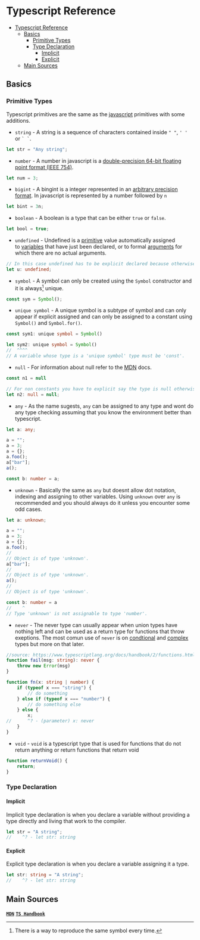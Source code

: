 # Typescript Reference

- [Typescript Reference](#typescript-reference)
  - [Basics](#basics)
    - [Primitive Types](#primitive-types)
    - [Type Declaration](#type-declaration)
      - [Implicit](#implicit)
      - [Explicit](#explicit)
  - [Main Sources](#main-sources)

Basics
------

### Primitive Types

Typescript primitives are the same as the [javascript](https://developer.mozilla.org/en-US/docs/Glossary/Primitive) primitives with some additions.

- `string` -
A string is a sequence of characters contained inside `" "`, `' '` or `` ` ` ``.

```ts
let str = "Any string";
```

- `number` -
A number in javascript is a [double-precision 64-bit floating point format (IEEE 754)](https://en.wikipedia.org/wiki/Double_precision_floating-point_format).

```ts
let num = 3;
```

- `bigint` -
A bingint is a integer represented in an [arbitrary precision format](https://en.wikipedia.org/wiki/Arbitrary-precision_arithmetic). In javascript is represented by a number followed by `n`

```ts
let bint = 3n;
```

- `boolean` -
A boolean is a type that can be either `true` or `false`.

```ts
let bool = true;
```

- `undefined` -
Undefined is a [primitive](https://developer.mozilla.org/en-US/docs/Glossary/Primitive) value automatically assigned to [variables](https://developer.mozilla.org/en-US/docs/Glossary/Variable) that have just been declared, or to formal [arguments](https://developer.mozilla.org/en-US/docs/Glossary/Argument) for which there are no actual arguments.

```ts
// In this case undefined has to be explicit declared because otherwise typescript will make it `any`, more on that in a moment
let u: undefined;
```

- `symbol` -
A symbol can only be created using the `Symbol` constructor and it is always[^1] unique.

```ts
const sym = Symbol();
```

- `unique symbol` -
A unique symbol is a subtype of symbol and can only appear if explicit assigned and can only be assigned to a constant using `Symbol()` and `Symbol.for()`.

```ts 
const sym1: unique symbol = Symbol()

let sym2: unique symbol = Symbol()
//  ^^^^
// A variable whose type is a 'unique symbol' type must be 'const'.
```

- `null` -
For information about null refer to the [MDN](https://developer.mozilla.org/en-US/docs/Glossary/Null) docs.

```ts
const n1 = null

// For non constants you have to explicit say the type is null otherwise typescript will say its `any`
let n2: null = null;
```

- `any` -
As the name sugests, `any` can be assigned to any type and wont do any type checking assuming that you know the environment better than typescript. 

```ts
let a: any;

a = "";
a = 3;
a = {};
a.foo();
a["bar"];
a();

const b: number = a;
```

- `unknown` -
Basically the same as `any` but doesnt allow dot notation, indexing and assigning to other variables. Using `unknown` over `any` is recommended and you should always do it unless you encounter some odd cases.

```ts
let a: unknown;

a = "";
a = 3;
a = {};
a.foo();
//
// Object is of type 'unknown'.
a["bar"];
//
// Object is of type 'unknown'.
a();
//
// Object is of type 'unknown'.

const b: number = a
//    ^
// Type 'unknown' is not assignable to type 'number'.
```

- `never` -
The never type can usually appear when union types have nothing left and can be used as a return type for functions that throw exeptions. The most comun use of `never` is on [condtional](#conditional-types) and [complex](#complex-types) types but more on that later.

```ts 
//source: https://www.typescriptlang.org/docs/handbook/2/functions.html#never
function fail(msg: string): never {
	throw new Error(msg)
}

function fn(x: string | number) {
	if (typeof x === "string") {
		// do something
	} else if (typeof x === "number") {
		// do something else
	} else {
        x;
//      ^? - (parameter) x: never
	}
}
```

- `void` -
`void` is a typescript type that is used for functions that do not return anything or return functions that return void

```ts
function returnVoid() {
    return;
}
```

[^1]: There is a way to reproduce the same symbol every time.

### Type Declaration

#### Implicit

Implicit type declaration is when you declare a variable without providing a type directly and living that work to the compiler.

```ts 
let str = "A string";
//    ^? - let str: string
```

#### Explicit

Explicit type declaration is when you declare a variable assigning it a type.

```ts 
let str: string = "A string";
//    ^? - let str: string
```

Main Sources
------------
[**`MDN`**](https://developer.mozilla.org/)
[**`TS Handbook`**](https://www.typescriptlang.org/docs/handbook)
